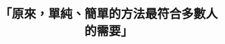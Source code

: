 ---
id: "79"
lang: zh-tw
description: 「機車排氣定檢精進方案」部會自提案
propose_date: 2020-09-07
meeting_date: 2020-10-23
publish: "TRUE"
selected: "FALSE"
blog_selected: "FALSE"
thumbnail: https://img.youtube.com/vi/6i7a4BBJ0zg/maxresdefault.jpg
cover: https://youtu.be/6i7a4BBJ0zg
title: 「原來，單純、簡單的方法最符合多數人的需要」
introduction:
  content: 你知道機車定檢的日期嗎？有沒有忘記定檢的經驗？行政院環保署接獲許多民眾常反應忘記自己的機車定檢日期，為了提供更便民的服務，了解使用者的真正需求是什麼？環保署自行提案，希望藉由多元觀點的集思廣益，找出讓民眾能如期定檢的方法。會議中，遵守規則的民眾認為，定期檢驗是民眾義務，不需要為了少數人修正方法。現場的地方政府環保單位也提供許多實務見解，認為政府願意、提供簡單便利的服務，同時民眾也有責任要自負。這場協作會議盤點出可行的各種方案，同時也促進公私協力，在撙節行政成本的前提下，實需透過各方努力方能推進政策目標。
  image: https://cm.pdis.nat.gov.tw/images/post/1ISIbqDMJ6UD8O0iZJGb7e56P8LmhTltw.jpg
color: red
join:
  type: 部
  title: 「機車定檢期間是否須調整？」
  link: https://join.gov.tw/policies/detail/49370a8f-321e-48c3-9bcf-a2e66dfc9baa
  image: https://cm.pdis.nat.gov.tw/images/post/1diqImWsysIOfAV8F1xW-gAA3zlwdxA3_.jpg
layout: post
departments:
  - 環保署
tags:
  - 交通
  - 財政
  - 公私協力
embed:
  agenda_book:
    links:
      - https://issuu.com/pdis.tw/docs/79-__________-____
  mind_map:
    links:
      - https://miro.com/app/live-embed/o9J_kjY6SF4=/?moveToViewport=-6538,-2891,9069,4951&embedAutoplay=true
  ministry_slide:
    links:
      - https://issuu.com/pdis.tw/docs/1091023___________1_.pptx
  host_slide:
    links:
      - https://issuu.com/pdis.tw/docs/79-__________________
  live:
    links:
      - https://www.youtube.com/watch?v=Wb1o9q7KDVg&list=PLmusXLhyDliYt3yw4rzTce_nY6kpW4ZyT
  transcript:
    links:
      - https://sayit.pdis.nat.gov.tw/2020-10-23-%E9%96%8B%E6%94%BE%E6%94%BF%E5%BA%9C%E7%AC%AC79%E6%AC%A1%E5%8D%94%E4%BD%9C%E6%9C%83%E8%AD%B0
pictures:
  - ""
  - https://cm.pdis.nat.gov.tw/images/post/17-1PUYdWx_wQMg8Lxrz9hCLV-4fEa0hE.jpg
  - https://cm.pdis.nat.gov.tw/images/post/1bxYwRrZAsJ9QXUjdi6sn-tgis8PbhJy6.jpg
---